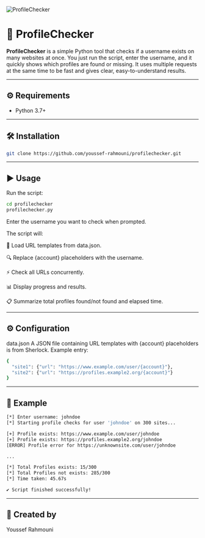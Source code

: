 ![ProfileChecker](https://github.com/youssef-rahmouni/profilechecker/other/11.jpg)

# 🔎 ProfileChecker

**ProfileChecker** is a simple Python tool that checks if a username exists on many websites at once. You just run the script, enter the username, and it quickly shows which profiles are found or missing. It uses multiple requests at the same time to be fast and gives clear, easy-to-understand results.

---

## ⚙️ Requirements

- Python 3.7+

---

## 🛠 Installation
```bash
git clone https://github.com/youssef-rahmouni/profilechecker.git
```
 

---

## ▶️ Usage

Run the script:

```bash
cd profilechecker
profilechecker.py
```

Enter the username you want to check when prompted.

The script will:

🔄 Load URL templates from data.json.

🔍 Replace {account} placeholders with the username.

⚡ Check all URLs concurrently.

📊 Display progress and results.

📋 Summarize total profiles found/not found and elapsed time.

---

## ⚙️ Configuration

data.json
A JSON file containing URL templates with {account} placeholders is from Sherlock.
Example entry:

```bash
{
  "site1": {"url": "https://www.example.com/user/{account}"},
  "site2": {"url": "https://profiles.example2.org/{account}"}
}
```

---

## 📝 Example
```bash
[*] Enter username: johndoe
[*] Starting profile checks for user 'johndoe' on 300 sites...

[+] Profile exists: https://www.example.com/user/johndoe
[+] Profile exists: https://profiles.example2.org/johndoe
[ERROR] Profile error for https://unknownsite.com/user/johndoe

...

[*] Total Profiles exists: 15/300
[*] Total Profiles not exists: 285/300
[*] Time taken: 45.67s

✔ Script finished successfully!
```

---

## 👤 Created by

Youssef Rahmouni
